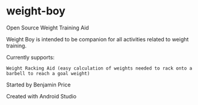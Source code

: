 # weight-boy
Open Source Weight Training Aid

Weight Boy is intended to be companion for all activities related to weight training.

Currently supports:

    Weight Racking Aid (easy calculation of weights needed to rack onto a barbell to reach a goal weight)


Started by Benjamin Price

Created with Android Studio
